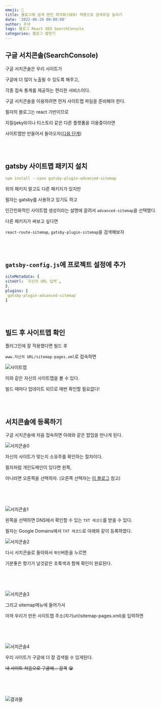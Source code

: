```yaml
---
emoji: 🔮
title: 블로그에 검색 엔진 최적화(SEO) 적용으로 검색유입 늘리기
date: '2022-06-29 00:00:00'
author: 주녁
tags: 블로그 React SEO SearchConsole
categories: 블로그-발전기
---
```


## 구글 서치콘솔(SearchConsole)

구글 서치콘솔은 우리 사이트가

구글에 더 많이 노출될 수 있도록 해주고,

각종 접속 통계를 제공하는 편리한 서비스이다.

구글 서치콘솔을 이용하려면 먼저 사이트맵 파일을 준비해야 한다.

필자의 블로그는 react 기반이므로

지킬(jekyll)이나 티스토리 같은 다른 플랫폼을 이용중이라면

사이트맵만 만들어서 돌아오자([다음 단계](#search-console))

<br/><br/>

## gatsby 사이트맵 패키지 설치

```yml
npm install --save gatsby-plugin-advanced-sitemap
```

위의 패키지 말고도 다른 패키지가 있지만

필자는 gatsby를 사용하고 있기도 하고

인간친화적인 사이트맵 생성이라는 설명에 끌려서 `advanced-sitemap`을 선택했다.

다른 패키지가 써보고 싶다면

`react-route-sitemap`, `gatsby-plugin-sitemap`을 검색해보자

<br/><br/>

## `gatsby-config.js`에 프로젝트 설정에 추가

```yml
siteMetadata: {
siteUrl: `자신의 URL 입력`,
},
plugins: [
`gatsby-plugin-advanced-sitemap`
]
```

<br/><br/>

## 빌드 후 사이트맵 확인

플러그인에 잘 적용했다면 빌드 후

`www.자신의 URL/sitemap-pages.xml`로 접속하면

![사이트맵](sitemap.png)

이와 같은 자신의 사이트맵을 볼 수 있다.

빌드 때마다 업데이트 되므로 매번 확인할 필요없다!

<span id="search-console"/>

<br/><br/>

## 서치콘솔에 등록하기

구글 서치콘솔에 처음 접속하면 아래와 같은 팝업을 만나게 된다.

![서치콘솔0](console0.png)

자신의 사이트가 맞는지 소유주를 확인하는 절차이다.

필자처럼 개인도메인이 있다면 왼쪽,

아니라면 오른쪽을 선택하자. (오른쪽 선택자는 [이 블로그](https://sasumpi123.github.io/general/gitblog4/) 참고)

<br/><br/>

##

![서치콘솔1](console1.png)

왼쪽을 선택하면 DNS에서 확인할 수 있는 `TXT 레코드`를 받을 수 있다.

필자는 Google Domains에서 `TXT 레코드`로 아래와 같이 등록하였다.

![서치콘솔2](console2.png)

다시 서치콘솔로 돌아와서 `확인`버튼을 누르면

기분좋은 향기가 날것같은 초록색과 함께 확인이 완료된다.

<br/><br/>

##

![서치콘솔3](console3.png)

그리고 sitemap메뉴에 들어가서

아까 우리가 만든 사이트맵 주소(자기url/sitemap-pages.xml)을 입력하면

<br/><br/>

##

![서치콘솔4](console4.png)

우리 사이트가 구글에 더 잘 검색될 수 있게된다.

~~내 사이트 처음으로 구글에... 감격~~ :sob:

<br/><br/>

##

![결과물](result.png)

```toc

```
